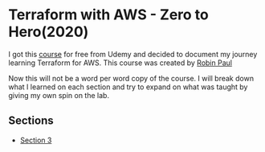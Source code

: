 # Terraform with AWS - Zero to Hero(2020)

I got this [course](https://www.udemy.com/course/master-terraform-with-aws/) for free from Udemy and decided to document my journey learning Terraform for AWS. This course was created by [Robin Paul](https://linkedin.com/in/rube84/.)  

Now this will not be a word per word copy of the course. I will break down what I learned on each section and try to expand on what was taught by giving my own spin on the lab.  

## Sections  
* [Section 3](Terraform_with_AWS-Zero_to_Hero(2020)/Section_3/section_3.md)